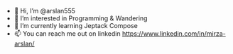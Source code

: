 - 👋 Hi, I’m @arslan555
- 👀 I’m interested in Programming & Wandering
- 🌱 I’m currently learning Jeptack Compose
- 📫 You can reach me out on linkedin https://www.linkedin.com/in/mirza-arslan/

<!---
arslan555/arslan555 is a ✨ special ✨ repository because its `README.md` (this file) appears on your GitHub profile.
You can click the Preview link to take a look at your changes.
--->
